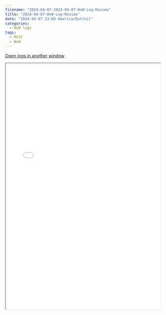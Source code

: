 ```yaml
---
filename: "2024-04-07-2024-04-07-WvW-Log-Review"
title: "2024-04-07-WvW-Log-Review"
date: "2024-04-07 23:09 America/Detroit"
categories:
  - WvW logs
tags:
  - MYST
  - WvW
---
```

 <a href="/assets/wvwlogs/reports20240407.html#20240407-WvW-Log-Review" target="_blank">Open logs in another window</a>

<iframe src="/assets/wvwlogs/reports20240407.html#20240407-WvW-Log-Review" width="100%" height="800" style="display:block; margin: 0 auto;"> </iframe>